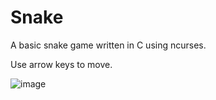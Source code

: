 # Snake

A basic snake game written in C using ncurses.

Use arrow keys to move.

![image](https://github.com/user-attachments/assets/44be954d-60d0-4cf1-9095-9ee99b4b8f37)

